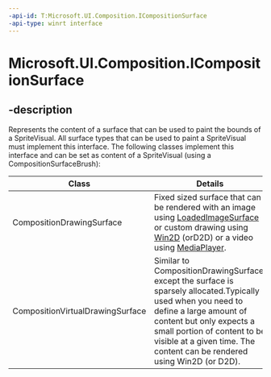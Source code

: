 ```yaml
---
-api-id: T:Microsoft.UI.Composition.ICompositionSurface
-api-type: winrt interface
---
```


<!-- Interface syntax.
public interface ICompositionSurface :
-->

# Microsoft.UI.Composition.ICompositionSurface

## -description
Represents the content of a surface that can be used to paint the bounds of a SpriteVisual. All surface types that can be used to paint a SpriteVisual must implement this interface. The following classes implement this interface and can be set as content of a SpriteVisual (using a CompositionSurfaceBrush):

|Class                     |Details                                                   |
|--------------------------|----------------------------------------------------------|
|CompositionDrawingSurface |Fixed sized surface that can be rendered with an image using [LoadedImageSurface](/windows/winui/api/microsoft.ui.xaml.media.loadedimagesurface) or custom drawing using [Win2D](https://github.com/Microsoft/Win2D) (orD2D) or a video using [MediaPlayer](/uwp/api/Windows.Media.Playback.MediaPlayer).
|CompositionVirtualDrawingSurface|Similar to CompositionDrawingSurface, except the surface is sparsely allocated.Typically used when you need to define a large amount of content but only expects a small portion of content to be visible at a given time. The content can be rendered using Win2D (or D2D). 


